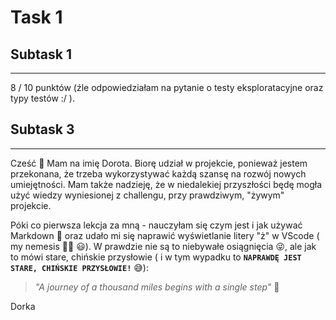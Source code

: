 # Task 1
## Subtask 1
-------------

8 / 10 punktów (źle odpowiedziałam na pytanie o testy eksploratacyjne oraz typy testów :/ ). 

## Subtask 3
-------------
Cześć 🙂 Mam na imię Dorota. Biorę udział w projekcie, ponieważ jestem przekonana, że trzeba wykorzystywać każdą szansę na rozwój nowych umiejętności. Mam także nadzieję, że w niedalekiej przyszłości będę mogła użyć wiedzy wyniesionej z challengu, przy prawdziwym, "żywym" projekcie. 

Póki co pierwsza lekcja za mną - nauczyłam się czym jest i jak używać Markdown 🤟 oraz udało mi się naprawić wyświetlanie litery "ż" w VScode ( my nemesis 😵‍💫 😃). W prawdzie nie są to niebywałe osiągnięcia 😜, ale jak to mówi stare, chińskie przysłowie ( i w tym wypadku to **```NAPRAWDĘ JEST STARE, CHIŃSKIE PRZYSŁOWIE!```** 😅):
>*"A journey of a thousand miles begins with a single step"* 🫶

Dorka
